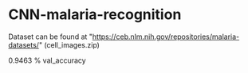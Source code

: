 # CNN-malaria-recognition

Dataset can be found at "https://ceb.nlm.nih.gov/repositories/malaria-datasets/" (cell_images.zip)

0.9463 % val_accuracy

